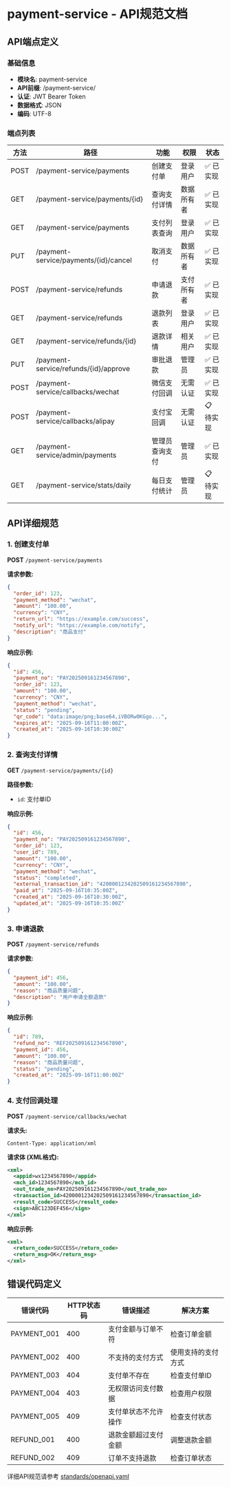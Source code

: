 # payment-service - API规范文档

## API端点定义

### 基础信息
- **模块名**: payment-service
- **API前缀**: /payment-service/
- **认证**: JWT Bearer Token
- **数据格式**: JSON
- **编码**: UTF-8

### 端点列表

| 方法 | 路径 | 功能 | 权限 | 状态 |
|------|------|------|------|------|
| POST | /payment-service/payments | 创建支付单 | 登录用户 | ✅ 已实现 |
| GET | /payment-service/payments/{id} | 查询支付详情 | 数据所有者 | ✅ 已实现 |
| GET | /payment-service/payments | 支付列表查询 | 登录用户 | ✅ 已实现 |
| PUT | /payment-service/payments/{id}/cancel | 取消支付 | 数据所有者 | ✅ 已实现 |
| POST | /payment-service/refunds | 申请退款 | 支付所有者 | ✅ 已实现 |
| GET | /payment-service/refunds | 退款列表 | 登录用户 | ✅ 已实现 |
| GET | /payment-service/refunds/{id} | 退款详情 | 相关用户 | ✅ 已实现 |
| PUT | /payment-service/refunds/{id}/approve | 审批退款 | 管理员 | ✅ 已实现 |
| POST | /payment-service/callbacks/wechat | 微信支付回调 | 无需认证 | ✅ 已实现 |
| POST | /payment-service/callbacks/alipay | 支付宝回调 | 无需认证 | 📋 待实现 |
| GET | /payment-service/admin/payments | 管理员查询支付 | 管理员 | ✅ 已实现 |
| GET | /payment-service/stats/daily | 每日支付统计 | 管理员 | 📋 待实现 |

## API详细规范

### 1. 创建支付单

**POST** `/payment-service/payments`

**请求参数:**
```json
{
  "order_id": 123,
  "payment_method": "wechat",
  "amount": "100.00",
  "currency": "CNY",
  "return_url": "https://example.com/success",
  "notify_url": "https://example.com/notify",
  "description": "商品支付"
}
```

**响应示例:**
```json
{
  "id": 456,
  "payment_no": "PAY202509161234567890",
  "order_id": 123,
  "amount": "100.00",
  "currency": "CNY",
  "payment_method": "wechat",
  "status": "pending",
  "qr_code": "data:image/png;base64,iVBORw0KGgo...",
  "expires_at": "2025-09-16T11:00:00Z",
  "created_at": "2025-09-16T10:30:00Z"
}
```

### 2. 查询支付详情

**GET** `/payment-service/payments/{id}`

**路径参数:**
- `id`: 支付单ID

**响应示例:**
```json
{
  "id": 456,
  "payment_no": "PAY202509161234567890", 
  "order_id": 123,
  "user_id": 789,
  "amount": "100.00",
  "currency": "CNY",
  "payment_method": "wechat",
  "status": "completed",
  "external_transaction_id": "4200001234202509161234567890",
  "paid_at": "2025-09-16T10:35:00Z",
  "created_at": "2025-09-16T10:30:00Z",
  "updated_at": "2025-09-16T10:35:00Z"
}
```

### 3. 申请退款

**POST** `/payment-service/refunds`

**请求参数:**
```json
{
  "payment_id": 456,
  "amount": "100.00", 
  "reason": "商品质量问题",
  "description": "用户申请全额退款"
}
```

**响应示例:**
```json
{
  "id": 789,
  "refund_no": "REF202509161234567890",
  "payment_id": 456,
  "amount": "100.00",
  "reason": "商品质量问题",
  "status": "pending",
  "created_at": "2025-09-16T11:00:00Z"
}
```

### 4. 支付回调处理

**POST** `/payment-service/callbacks/wechat`

**请求头:**
```
Content-Type: application/xml
```

**请求体 (XML格式):**
```xml
<xml>
  <appid>wx1234567890</appid>
  <mch_id>1234567890</mch_id>
  <out_trade_no>PAY202509161234567890</out_trade_no>
  <transaction_id>4200001234202509161234567890</transaction_id>
  <result_code>SUCCESS</result_code>
  <sign>ABC123DEF456</sign>
</xml>
```

**响应示例:**
```xml
<xml>
  <return_code>SUCCESS</return_code>
  <return_msg>OK</return_msg>
</xml>
```

## 错误代码定义

| 错误代码 | HTTP状态码 | 错误描述 | 解决方案 |
|----------|------------|----------|----------|
| PAYMENT_001 | 400 | 支付金额与订单不符 | 检查订单金额 |
| PAYMENT_002 | 400 | 不支持的支付方式 | 使用支持的支付方式 |
| PAYMENT_003 | 404 | 支付单不存在 | 检查支付单ID |
| PAYMENT_004 | 403 | 无权限访问支付数据 | 检查用户权限 |
| PAYMENT_005 | 409 | 支付单状态不允许操作 | 检查支付状态 |
| REFUND_001 | 400 | 退款金额超过支付金额 | 调整退款金额 |
| REFUND_002 | 409 | 订单不支持退款 | 检查订单状态 |

详细API规范请参考 [standards/openapi.yaml](../../standards/openapi.yaml)
